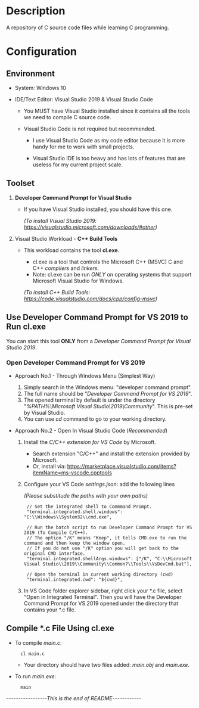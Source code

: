 # Description

A repository of C source code files while learning C programming.

# Configuration

## Environment

- System: Windows 10

- IDE/Text Editor: Visual Studio 2019 & Visual Studio Code

    - You MUST have Visual Studio installed since it contains all the tools we need to compile C source code.
    - Visual Studio Code is not required but recommended.
    
        - I use Visual Studio Code as my code editor because it is more handy for me to work with small projects. 
        
        - Visual Studio IDE is too heavy and has lots of features that are useless for my current project scale.

## Toolset

1. **Developer Command Prompt for Visual Studio**
    - If you have Visual Studio installed, you should have this one.

        *(To install Visual Studio 2019: https://visualstudio.microsoft.com/downloads/#other)*

2. Visual Studio Workload - **C++ Build Tools**
    - This workload contains the tool **cl.exe**.
        - cl.exe is a tool that controls the Microsoft C++ (MSVC) C and C++ *compilers* and *linkers*.
        - Note: cl.exe can be run *ONLY* on operating systems that support Microsoft Visual Studio for Windows. 

        *(To install C++ Build Tools: https://code.visualstudio.com/docs/cpp/config-msvc)*

## Use Developer Command Prompt for VS 2019 to Run cl.exe

You can start this tool **ONLY** from a *Developer Command Prompt for Visual Studio 2019*.

### Open Developer Command Prompt for VS 2019

- Approach No.1 - Through Windows Menu (Simplest Way)

    1. Simply search in the Windows menu: "developer command prompt".
    2. The full name should be "*Developer Command Prompt for VS 2019*".
    3. The opened terminal by default is under the directory "*%PATH%\Microsoft Visual Studio\2019\Community*". This is pre-set by Visual Studio.
    4. You can use *cd* command to go to your working directory.

- Approach No.2 - Open In Visual Studio Code (*Recommended*)

    1. Install the *C/C++ extension for VS Code* by Microsoft.
        - Search extension "C/C++" and install the extension provided by Microsoft.
        - Or, install via: https://marketplace.visualstudio.com/items?itemName=ms-vscode.cpptools
    2. Configure your VS Code *settings.json*: add the following lines
        
        *(Please substitude the paths with your own paths)*
        
            // Set the integrated shell to Commmand Prompt.
            "terminal.integrated.shell.windows": "C:\\Windows\\System32\\cmd.exe",

            // Run the batch script to run Developer Command Prompt for VS 2019 (To Compile C/C++).
            // The option "/K" means "Keep", it tells CMD.exe to run the command and then keep the window open.
            // If you do not use "/K" option you will get back to the original CMD interface.
            "terminal.integrated.shellArgs.windows": ["/K", "C:\\Microsoft Visual Studio\\2019\\Community\\Common7\\Tools\\VsDevCmd.bat"],

            // Open the terminal in current working directory (cwd)
            "terminal.integrated.cwd": "${cwd}",

    3. In VS Code folder explorer sidebar, right click your *.c file, select "Open in Integrated Terminal". Then you will have the Developer Command Prompt for VS 2019 opened under the directory that contains your *.c file.

## Compile *.c File Using cl.exe

- To compile *main.c*:

        cl main.c

    - Your directory should have two files added: *main.obj* and *main.exe*.

- To run *main.exe*:

        main


*-----------------This is the end of README------------*





